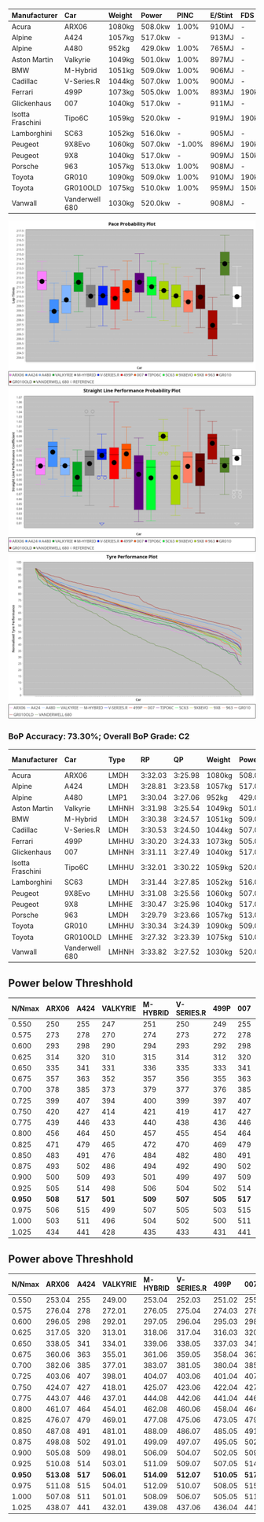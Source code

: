 | Manufacturer     | Car            | Weight | Power   | PINC    | E/Stint | FDS     |
|:-|:-|:-|:-|:-|:-|:-|
| Acura            | ARX06          | 1080kg | 508.0kw | 1.00%   | 910MJ   |    -    |
| Alpine           | A424           | 1057kg | 517.0kw |    -    | 913MJ   |    -    |
| Alpine           | A480           | 952kg  | 429.0kw | 1.00%   | 765MJ   |    -    |
| Aston Martin     | Valkyrie       | 1049kg | 501.0kw | 1.00%   | 897MJ   |    -    |
| BMW              | M-Hybrid       | 1051kg | 509.0kw | 1.00%   | 906MJ   |    -    |
| Cadillac         | V-Series.R     | 1044kg | 507.0kw | 1.00%   | 900MJ   |    -    |
| Ferrari          | 499P           | 1073kg | 505.0kw | 1.00%   | 893MJ   | 190kph  |
| Glickenhaus      | 007            | 1040kg | 517.0kw |    -    | 911MJ   |    -    |
| Isotta Fraschini | Tipo6C         | 1059kg | 520.0kw |    -    | 919MJ   | 190kph  |
| Lamborghini      | SC63           | 1052kg | 516.0kw |    -    | 905MJ   |    -    |
| Peugeot          | 9X8Evo         | 1060kg | 507.0kw | -1.00%  | 896MJ   | 190kph  |
| Peugeot          | 9X8            | 1040kg | 517.0kw |    -    | 909MJ   | 150kph  |
| Porsche          | 963            | 1057kg | 513.0kw | 1.00%   | 908MJ   |    -    |
| Toyota           | GR010          | 1090kg | 509.0kw | 1.00%   | 910MJ   | 190kph  |
| Toyota           | GR010OLD       | 1075kg | 510.0kw | 1.00%   | 959MJ   | 150kph  |
| Vanwall          | Vanderwell 680 | 1030kg | 520.0kw |    -    | 908MJ   |    -    |

![PACECHART](./IMG/ACOMETHOD.png)
![STRAIGHTLINEPERFORMANCECHART](./IMG/ACOMETHOD_sp.png)
![TYREPERFORMANCECHART](./IMG/ACOMETHOD_tw.png)

### BoP Accuracy: 73.30%; Overall BoP Grade: C2
| Manufacturer     | Car            | Type  | RP      | QP      | Weight | Power¹  | Threshhold | PINC    | Power²   | E/Stint | AVG Vmax  | FDS     | RDLC | L/Stint | BOP-Grade | Model Accuracy | Model Points | Match% | SimDiff |
|:-|:-|:-|:-|:-|:-|:-|:-|:-|:-|:-|:-|:-|:-|:-|:-|:-|:-|:-|:-|
| Acura            | ARX06          | LMDH  | 3:32.03 | 3:25.98 | 1080kg | 508.0kw | 210.0kph   | 1.00%   | 513.10kw |  910MJ  | 320.01kph |    -    | 0.99 | 12      | +D1       | 100.00%        | 996          | 66.86% | #       |
| Alpine           | A424           | LMDH  | 3:28.81 | 3:23.58 | 1057kg | 517.0kw | 210.0kph   |    -    | 517.00kw |  913MJ  | 328.42kph |    -    | 1.01 | 12      | -E2       | 97.47%         | 1810         | 54.10% | #       |
| Alpine           | A480           | LMP1  | 3:30.04 | 3:27.06 |  952kg | 429.0kw | 210.0kph   | 1.00%   | 433.30kw |  765MJ  | 319.54kph |    -    | 0.98 | 11      | -B1       | 92.36%         | 1643         | 88.38% | -0.08   |
| Aston Martin     | Valkyrie       | LMHNH | 3:31.98 | 3:25.54 | 1049kg | 501.0kw | 210.0kph   | 1.00%   | 506.00kw |  897MJ  | 316.83kph |    -    | 1.03 | 12      | +E1       | 100.00%        | 466          | 57.54% | #       |
| BMW              | M-Hybrid       | LMDH  | 3:30.38 | 3:24.57 | 1051kg | 509.0kw | 210.0kph   | 1.00%   | 514.10kw |  906MJ  | 323.37kph |    -    | 1.02 | 12      | -A2       | 100.00%        | 3339         | 93.00% | #       |
| Cadillac         | V-Series.R     | LMDH  | 3:30.53 | 3:24.50 | 1044kg | 507.0kw | 210.0kph   | 1.00%   | 512.10kw |  900MJ  | 324.34kph |    -    | 1.02 | 12      | ~A1       | 99.00%         | 6039         | 97.74% | #       |
| Ferrari          | 499P           | LMHHU | 3:30.20 | 3:24.33 | 1073kg | 505.0kw | 210.0kph   | 1.00%   | 510.10kw |  893MJ  | 321.44kph | 190kph  | 1.04 | 12      | -B1       | 99.56%         | 7418         | 88.90% | #       |
| Glickenhaus      | 007            | LMHNH | 3:31.11 | 3:27.49 | 1040kg | 517.0kw | 210.0kph   |    -    | 517.00kw |  911MJ  | 327.19kph |    -    | 0.96 | 12      | +B1       | 93.90%         | 2170         | 89.75% | +1.55   |
| Isotta Fraschini | Tipo6C         | LMHHU | 3:32.01 | 3:30.22 | 1059kg | 520.0kw | 210.0kph   |    -    | 520.00kw |  919MJ  | 319.17kph | 190kph  | 1.07 | 12      | +Ω1       | 97.73%         | 129          | 45.30% | +1.64   |
| Lamborghini      | SC63           | LMDH  | 3:31.44 | 3:27.85 | 1052kg | 516.0kw | 210.0kph   |    -    | 516.00kw |  905MJ  | 317.80kph |    -    | 1.06 | 12      | +B2       | 100.00%        | 784          | 84.60% | +1.36   |
| Peugeot          | 9X8Evo         | LMHHU | 3:31.08 | 3:25.56 | 1060kg | 507.0kw | 210.0kph   | -1.00%  | 501.90kw |  896MJ  | 331.62kph | 190kph  | 0.99 | 12      | +A2       | 100.00%        | 1889         | 93.69% | #       |
| Peugeot          | 9X8            | LMHHE | 3:30.47 | 3:25.96 | 1040kg | 517.0kw | 210.0kph   |    -    | 517.00kw |  909MJ  | 318.85kph | 150kph  | 1.04 | 12      | ~A1       | 99.16%         | 4816         | 96.09% | -0.30   |
| Porsche          | 963            | LMDH  | 3:29.79 | 3:23.66 | 1057kg | 513.0kw | 210.0kph   | 1.00%   | 518.10kw |  908MJ  | 321.75kph |    -    | 1.02 | 12      | -C2       | 100.00%        | 14574        | 74.45% | #       |
| Toyota           | GR010          | LMHHU | 3:30.34 | 3:24.39 | 1090kg | 509.0kw | 210.0kph   | 1.00%   | 514.10kw |  910MJ  | 318.28kph | 190kph  | 1.01 | 12      | -A2       | 97.78%         | 5323         | 93.32% | #       |
| Toyota           | GR010OLD       | LMHHE | 3:27.32 | 3:23.39 | 1075kg | 510.0kw | 210.0kph   | 1.00%   | 515.10kw |  959MJ  | 328.50kph | 150kph  | 1.01 | 12      | -Ω1       | 94.52%         | 690          | 15.73% | +3.81   |
| Vanwall          | Vanderwell 680 | LMHNH | 3:33.82 | 3:27.52 | 1030kg | 520.0kw | 210.0kph   |    -    | 520.00kw |  908MJ  | 323.80kph |    -    | 1.02 | 12      | +Ω1       | 95.37%         | 639          | 33.31% | +0.29   |

## Power below Threshhold
| N/Nmax    | ARX06   | A424    | VALKYRIE | M-HYBRID | V-SERIES.R | 499P    | 007     | TIPO6C  | SC63    | 9X8EVO  | 9X8     | 963     | GR010   | GR010OLD | VANDERWELL 680 | ​     | RPM      | A480       |
|:-|:-|:-|:-|:-|:-|:-|:-|:-|:-|:-|:-|:-|:-|:-|:-|:-|:-|:-|
|  0.550    |  250    |  255    |  247     |  251     |  250       |  249    |  255    |  256    |  254    |  250    |  255    |  253    |  251    |  251     |  256           |  ​    |   --     |  0.00      |
|  0.575    |  273    |  278    |  270     |  274     |  273       |  272    |  278    |  279    |  277    |  273    |  278    |  276    |  274    |  274     |  279           |  ​    |   --     |  0.00      |
|  0.600    |  293    |  298    |  290     |  294     |  293       |  292    |  298    |  300    |  298    |  293    |  298    |  296    |  294    |  295     |  300           |  ​    |   --     |  0.00      |
|  0.625    |  314    |  320    |  310     |  315     |  314       |  312    |  320    |  322    |  319    |  314    |  320    |  317    |  315    |  316     |  322           |  ​    |   --     |  0.00      |
|  0.650    |  335    |  341    |  331     |  336     |  335       |  333    |  341    |  343    |  340    |  335    |  341    |  338    |  336    |  337     |  343           |  ​    |   --     |  0.00      |
|  0.675    |  357    |  363    |  352     |  357     |  356       |  355    |  363    |  365    |  362    |  356    |  363    |  360    |  357    |  358     |  365           |  ​    |   --     |  0.00      |
|  0.700    |  378    |  385    |  373     |  379     |  377       |  376    |  385    |  387    |  384    |  377    |  385    |  382    |  379    |  380     |  387           |  ​    |   --     |  0.00      |
|  0.725    |  399    |  407    |  394     |  400     |  399       |  397    |  407    |  409    |  406    |  399    |  407    |  403    |  400    |  401     |  409           |  ​    |   --     |  0.00      |
|  0.750    |  420    |  427    |  414     |  421     |  419       |  417    |  427    |  430    |  427    |  419    |  427    |  424    |  421    |  422     |  430           |  ​    |   --     |  0.00      |
|  0.775    |  439    |  446    |  433     |  440     |  438       |  436    |  446    |  449    |  446    |  438    |  446    |  443    |  440    |  441     |  449           |  ​    |  5000    |  252.53    |
|  0.800    |  456    |  464    |  450     |  457     |  455       |  454    |  464    |  467    |  463    |  455    |  464    |  461    |  457    |  458     |  467           |  ​    |  5500    |  298.62    |
|  0.825    |  471    |  479    |  465     |  472     |  470       |  469    |  479    |  482    |  478    |  470    |  479    |  476    |  472    |  473     |  482           |  ​    |  6000    |  333.70    |
|  0.850    |  483    |  491    |  476     |  484     |  482       |  480    |  491    |  494    |  490    |  482    |  491    |  487    |  484    |  485     |  494           |  ​    |  6500    |  376.79    |
|  0.875    |  493    |  502    |  486     |  494     |  492       |  490    |  502    |  505    |  501    |  492    |  502    |  498    |  494    |  495     |  505           |  ​    |  7000    |  420.88    |
|  0.900    |  500    |  509    |  493     |  501     |  499       |  497    |  509    |  512    |  508    |  499    |  509    |  505    |  501    |  502     |  512           |  ​    |  7500    |  431.90    |
|  0.925    |  505    |  514    |  498     |  506     |  504       |  502    |  514    |  517    |  513    |  504    |  514    |  510    |  506    |  507     |  517           |  ​    |  8000    |  427.90    |
| **0.950** | **508** | **517** | **501**  | **509**  | **507**    | **505** | **517** | **520** | **516** | **507** | **517** | **513** | **509** | **510**  | **520**        | **​** | **8500** | **430.90** |
|  0.975    |  506    |  515    |  499     |  507     |  505       |  503    |  515    |  518    |  514    |  505    |  515    |  511    |  507    |  508     |  518           |  ​    |  9000    |  215.45    |
|  1.000    |  503    |  511    |  496     |  504     |  502       |  500    |  511    |  514    |  510    |  502    |  511    |  507    |  504    |  505     |  514           |  ​    |   --     |  0.00      |
|  1.025    |  434    |  441    |  428     |  435     |  433       |  431    |  441    |  444    |  441    |  433    |  441    |  438    |  435    |  436     |  444           |  ​    |   --     |  0.00      |

## Power above Threshhold
| N/Nmax    | ARX06      | A424    | VALKYRIE   | M-HYBRID   | V-SERIES.R | 499P       | 007     | TIPO6C  | SC63    | 9X8EVO     | 9X8     | 963        | GR010      | GR010OLD   | VANDERWELL 680 | ​     | RPM      | A480       |
|:-|:-|:-|:-|:-|:-|:-|:-|:-|:-|:-|:-|:-|:-|:-|:-|:-|:-|:-|
|  0.550    |  253.04    |  255    |  249.00    |  253.04    |  252.03    |  251.02    |  255    |  256    |  254    |  247.46    |  255    |  255.06    |  253.04    |  254.05    |  256           |  ​    |   --     |  0.00      |
|  0.575    |  276.04    |  278    |  272.01    |  276.05    |  275.04    |  274.03    |  278    |  279    |  277    |  270.50    |  278    |  278.07    |  276.05    |  277.05    |  279           |  ​    |   --     |  0.00      |
|  0.600    |  296.05    |  298    |  292.01    |  297.05    |  296.04    |  295.03    |  298    |  300    |  298    |  290.54    |  298    |  299.08    |  297.05    |  297.06    |  300           |  ​    |   --     |  0.00      |
|  0.625    |  317.05    |  320    |  313.01    |  318.06    |  317.04    |  316.03    |  320    |  322    |  319    |  310.58    |  320    |  321.08    |  318.06    |  319.06    |  322           |  ​    |   --     |  0.00      |
|  0.650    |  338.05    |  341    |  334.01    |  339.06    |  338.05    |  337.03    |  341    |  343    |  340    |  331.61    |  341    |  342.09    |  339.06    |  340.07    |  343           |  ​    |   --     |  0.00      |
|  0.675    |  360.06    |  363    |  355.01    |  361.06    |  359.05    |  358.04    |  363    |  365    |  362    |  352.65    |  363    |  364.09    |  361.06    |  362.07    |  365           |  ​    |   --     |  0.00      |
|  0.700    |  382.06    |  385    |  377.01    |  383.07    |  381.05    |  380.04    |  385    |  387    |  384    |  373.69    |  385    |  386.10    |  383.07    |  383.07    |  387           |  ​    |   --     |  0.00      |
|  0.725    |  403.06    |  407    |  398.01    |  404.07    |  403.06    |  401.04    |  407    |  409    |  406    |  394.73    |  407    |  407.10    |  404.07    |  405.08    |  409           |  ​    |   --     |  0.00      |
|  0.750    |  424.07    |  427    |  418.01    |  425.07    |  423.06    |  422.04    |  427    |  430    |  427    |  414.77    |  427    |  428.11    |  425.07    |  426.08    |  430           |  ​    |   --     |  0.00      |
|  0.775    |  443.07    |  446    |  437.01    |  444.08    |  442.06    |  441.04    |  446    |  449    |  446    |  433.80    |  446    |  447.11    |  444.08    |  445.09    |  449           |  ​    |  5000    |  252.53    |
|  0.800    |  461.07    |  464    |  454.01    |  462.08    |  460.06    |  458.04    |  464    |  467    |  463    |  450.84    |  464    |  465.12    |  462.08    |  463.09    |  467           |  ​    |  5500    |  298.62    |
|  0.825    |  476.07    |  479    |  469.01    |  477.08    |  475.06    |  473.05    |  479    |  482    |  478    |  465.86    |  479    |  480.12    |  477.08    |  478.09    |  482           |  ​    |  6000    |  333.70    |
|  0.850    |  487.08    |  491    |  481.01    |  488.09    |  486.07    |  485.05    |  491    |  494    |  490    |  476.88    |  491    |  492.12    |  488.09    |  489.09    |  494           |  ​    |  6500    |  376.79    |
|  0.875    |  498.08    |  502    |  491.01    |  499.09    |  497.07    |  495.05    |  502    |  505    |  501    |  486.90    |  502    |  503.13    |  499.09    |  500.10    |  505           |  ​    |  7000    |  420.88    |
|  0.900    |  505.08    |  509    |  498.01    |  506.09    |  504.07    |  502.05    |  509    |  512    |  508    |  493.92    |  509    |  510.13    |  506.09    |  507.10    |  512           |  ​    |  7500    |  431.90    |
|  0.925    |  510.08    |  514    |  503.01    |  511.09    |  509.07    |  507.05    |  514    |  517    |  513    |  498.92    |  514    |  515.13    |  511.09    |  512.10    |  517           |  ​    |  8000    |  427.90    |
| **0.950** | **513.08** | **517** | **506.01** | **514.09** | **512.07** | **510.05** | **517** | **520** | **516** | **501.93** | **517** | **518.13** | **514.09** | **515.10** | **520**        | **​** | **8500** | **430.90** |
|  0.975    |  511.08    |  515    |  504.01    |  512.09    |  510.07    |  508.05    |  515    |  518    |  514    |  499.93    |  515    |  516.13    |  512.09    |  513.10    |  518           |  ​    |  9000    |  215.45    |
|  1.000    |  507.08    |  511    |  501.01    |  508.09    |  506.07    |  505.05    |  511    |  514    |  510    |  496.92    |  511    |  512.13    |  508.09    |  509.10    |  514           |  ​    |   --     |  0.00      |
|  1.025    |  438.07    |  441    |  432.01    |  439.08    |  437.06    |  436.04    |  441    |  444    |  441    |  428.79    |  441    |  442.11    |  439.08    |  440.09    |  444           |  ​    |   --     |  0.00      |
